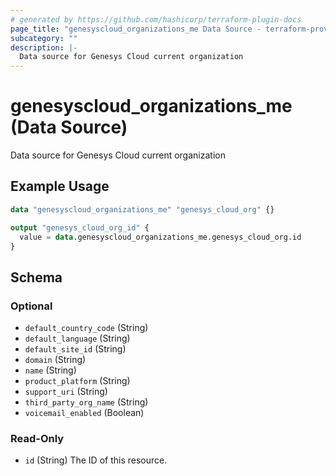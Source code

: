 ```yaml
---
# generated by https://github.com/hashicorp/terraform-plugin-docs
page_title: "genesyscloud_organizations_me Data Source - terraform-provider-genesyscloud"
subcategory: ""
description: |-
  Data source for Genesys Cloud current organization
---
```


# genesyscloud_organizations_me (Data Source)

Data source for Genesys Cloud current organization

## Example Usage

```terraform
data "genesyscloud_organizations_me" "genesys_cloud_org" {}

output "genesys_cloud_org_id" {
  value = data.genesyscloud_organizations_me.genesys_cloud_org.id
}
```

<!-- schema generated by tfplugindocs -->
## Schema

### Optional

- `default_country_code` (String)
- `default_language` (String)
- `default_site_id` (String)
- `domain` (String)
- `name` (String)
- `product_platform` (String)
- `support_uri` (String)
- `third_party_org_name` (String)
- `voicemail_enabled` (Boolean)

### Read-Only

- `id` (String) The ID of this resource.
